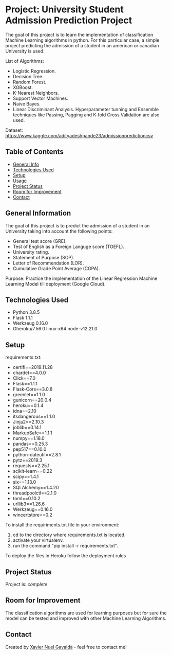 # Project: University Student Admission Prediction Project 
The goal of this project is to learn the implementation of classification Machine Learning algorithms in python. For this particular case, a simple project predicting the admission of a student in an american or canadian University is used.

List of Algorithms:
- Logistic Regression.
- Decision Tree.
- Random Forest.
- XGBoost.
- K-Nearest Neighbors.
- Support Vector Machines.
- Naive Bayes.
- Linear Discriminant Analysis.
Hyperparameter tunning and Ensemble techniques like Passing, Pagging and K-fold Cross Validation are also used.

Dataset: https://www.kaggle.com/adityadeshpande23/admissionpredictioncsv

## Table of Contents
* [General Info](#general-information)
* [Technologies Used](#technologies-used)
* [Setup](#setup)
* [Usage](#usage)
* [Project Status](#project-status)
* [Room for Improvement](#room-for-improvement)
* [Contact](#contact)
<!-- * [License](#license) -->


## General Information
The goal of this project is to predict the admission of a student in an University taking into account the following points:
- General test score (GRE).
- Test of English as a Foreign Languge score (TOEFL).
- University rating.
- Statement of Purpose (SOP).
- Letter of Recommendation (LOR). 
- Cumulative Grade Point Average (CGPA).

Purpose: Practice the implementation of the Linear Regression Machine Learning Model till deployment (Google Cloud).

## Technologies Used
- Python 3.8.5
- Flask 1.1.1
- Werkzeug 0.16.0
- Gheroku/7.56.0 linux-x64 node-v12.21.0


## Setup
requirements.txt:
- certifi==2019.11.28
- chardet==4.0.0
- Click==7.0
- Flask==1.1.1
- Flask-Cors==3.0.8
- greenlet==1.1.0
- gunicorn==20.0.4
- heroku==0.1.4
- idna==2.10
- itsdangerous==1.1.0
- Jinja2==2.10.3
- joblib==0.14.1
- MarkupSafe==1.1.1
- numpy==1.18.0
- pandas==0.25.3
- pep517==0.10.0
- python-dateutil==2.8.1
- pytz==2019.3
- requests==2.25.1
- scikit-learn==0.22
- scipy==1.4.1
- six==1.13.0
- SQLAlchemy==1.4.20
- threadpoolctl==2.1.0
- toml==0.10.2
- urllib3==1.26.6
- Werkzeug==0.16.0
- wincertstore==0.2

To install the requiriments.txt file in your environment:
1. cd to the directory where requirements.txt is located.
2. activate your virtualenv.
3. run the command "pip install -r requirements.txt".

To deploy the files in Heroku follow the deployment rules

## Project Status
Project is: _complete_ 


## Room for Improvement
The classification algorithms are used for learning purposes but for sure the model can be tested and improved with other Machine Learning Algorithms.


## Contact
Created by [Xavier Nuel Gavaldà](xaviernuelgav@gmail.com) - feel free to contact me!


<!-- Optional -->
<!-- ## License -->
<!-- This project is open source and available under the [... License](). -->

<!-- You don't have to include all sections - just the one's relevant to your project -->
